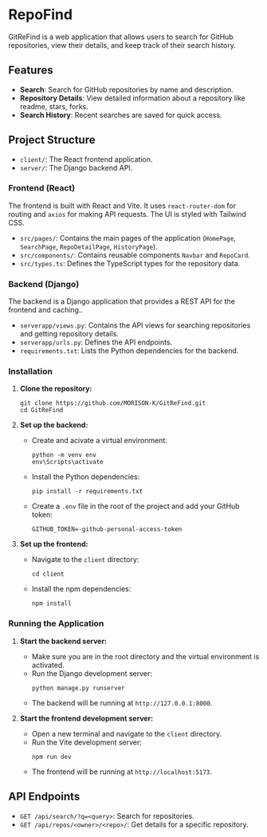 # RepoFind

GitReFind is a web application that allows users to search for GitHub repositories, view their details, and keep track of their search history.

## Features

- **Search**: Search for GitHub repositories by name and description.
- **Repository Details**: View detailed information about a repository like readme, stars, forks.
- **Search History**: Recent searches are saved for quick access.

## Project Structure

- `client/`: The React frontend application.
- `server/`: The Django backend API.

### Frontend (React)

The frontend is built with React and Vite. It uses `react-router-dom` for routing and `axios` for making API requests. The UI is styled with Tailwind CSS.

- `src/pages/`: Contains the main pages of the application (`HomePage`, `SearchPage`, `RepoDetailPage`, `HistoryPage`).
- `src/components/`: Contains reusable components  `Navbar` and `RepoCard`.
- `src/types.ts`: Defines the TypeScript types for the repository data.

### Backend (Django)

The backend is a Django application that provides a REST API for the frontend and caching..

- `serverapp/views.py`: Contains the API views for searching repositories and getting repository details.
- `serverapp/urls.py`: Defines the API endpoints.
- `requirements.txt`: Lists the Python dependencies for the backend.

### Installation

1. **Clone the repository:**

   ```
   git clone https://github.com/MORISON-K/GitReFind.git
   cd GitReFind
   ```

2. **Set up the backend:**

   - Create and acivate a virtual environment:

     ```
     python -m venv env
     env\Scripts\activate  
     ```

   - Install the Python dependencies:

     ```
     pip install -r requirements.txt
     ```

   - Create a `.env` file in the root of the project and add your GitHub token:

     ```
     GITHUB_TOKEN=-github-personal-access-token
     ```

3. **Set up the frontend:**

   - Navigate to the `client` directory:

     ```
     cd client
     ```

   - Install the npm dependencies:
     ```
     npm install
     ```

### Running the Application

1. **Start the backend server:**

   - Make sure you are in the root directory and the virtual environment is activated.
   - Run the Django development server:
     ```
     python manage.py runserver
     ```
   - The backend will be running at `http://127.0.0.1:8000`.

2. **Start the frontend development server:**

   - Open a new terminal and navigate to the `client` directory.
   - Run the Vite development server:
     ```
     npm run dev
     ```
   - The frontend will be running at `http://localhost:5173`.


## API Endpoints

- `GET /api/search/?q=<query>`: Search for repositories.
- `GET /api/repos/<owner>/<repo>/`: Get details for a specific repository.


